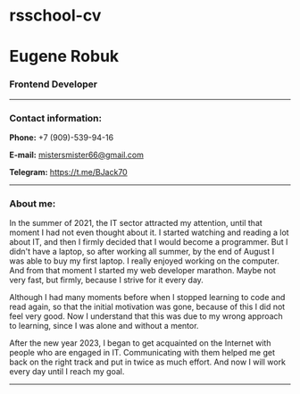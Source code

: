# rsschool-cv

# Eugene Robuk

### Frontend Developer
***

### Contact information: 

**Phone:** +7 (909)-539-94-16

**E-mail:** mistersmister66@gmail.com

**Telegram:** https://t.me/BJack70
***
### About me:

In the summer of 2021, the IT sector attracted my attention, until that moment I had not even thought about it. I started watching and reading a lot about IT, and then I firmly decided that I would become a programmer. But I didn't have a laptop, so after working all summer, by the end of August I was able to buy my first laptop. I really enjoyed working on the computer. And from that moment I started my web developer marathon. Maybe not very fast, but firmly, because I strive for it every day.

Although I had many moments before when I stopped learning to code and read again, so that the initial motivation was gone, because of this I did not feel very good. Now I understand that this was due to my wrong approach to learning, since I was alone and without a mentor.

After the new year 2023, I began to get acquainted on the Internet with people who are engaged in IT. Communicating with them helped me get back on the right track and put in twice as much effort. And now I will work every day until I reach my goal.
***


